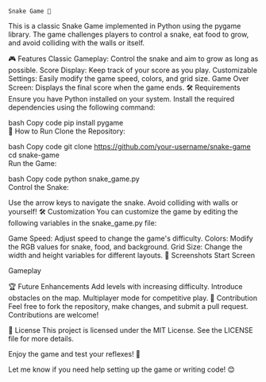                                                                                        Snake Game 🐍
This is a classic Snake Game implemented in Python using the pygame library. The game challenges players to control a snake, eat food to grow, and avoid colliding with the walls or itself.

🎮 Features
Classic Gameplay: Control the snake and aim to grow as long as possible.
Score Display: Keep track of your score as you play.
Customizable Settings: Easily modify the game speed, colors, and grid size.
Game Over Screen: Displays the final score when the game ends.
🛠 Requirements
Ensure you have Python installed on your system. Install the required dependencies using the following command:

bash
Copy code
pip install pygame  
🚀 How to Run
Clone the Repository:

bash
Copy code
git clone https://github.com/your-username/snake-game  
cd snake-game  
Run the Game:

bash
Copy code
python snake_game.py  
Control the Snake:

Use the arrow keys to navigate the snake.
Avoid colliding with walls or yourself!
🛠 Customization
You can customize the game by editing the following variables in the snake_game.py file:

Game Speed: Adjust speed to change the game's difficulty.
Colors: Modify the RGB values for snake, food, and background.
Grid Size: Change the width and height variables for different layouts.
📸 Screenshots
Start Screen

Gameplay

🏆 Future Enhancements
Add levels with increasing difficulty.
Introduce obstacles on the map.
Multiplayer mode for competitive play.
🙌 Contribution
Feel free to fork the repository, make changes, and submit a pull request. Contributions are welcome!

📝 License
This project is licensed under the MIT License. See the LICENSE file for more details.

Enjoy the game and test your reflexes! 🎉

Let me know if you need help setting up the game or writing code! 😊

